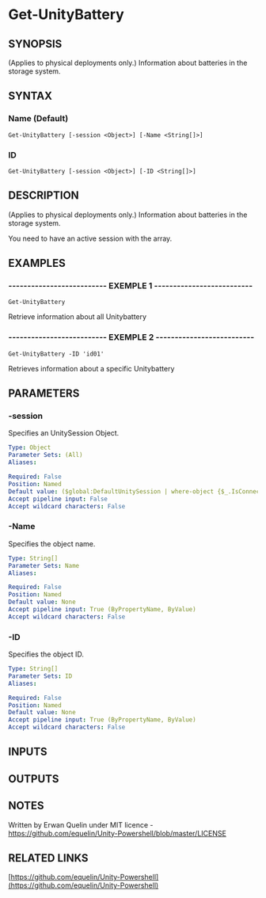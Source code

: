 # Get-UnityBattery

## SYNOPSIS
(Applies to physical deployments only.) Information about batteries in the storage system.

## SYNTAX

### Name (Default)
```
Get-UnityBattery [-session <Object>] [-Name <String[]>]
```

### ID
```
Get-UnityBattery [-session <Object>] [-ID <String[]>]
```

## DESCRIPTION
(Applies to physical deployments only.) Information about batteries in the storage system.
 
You need to have an active session with the array.

## EXAMPLES

### -------------------------- EXEMPLE 1 --------------------------
```
Get-UnityBattery
```

Retrieve information about all Unitybattery

### -------------------------- EXEMPLE 2 --------------------------
```
Get-UnityBattery -ID 'id01'
```

Retrieves information about a specific Unitybattery

## PARAMETERS

### -session
Specifies an UnitySession Object.

```yaml
Type: Object
Parameter Sets: (All)
Aliases: 

Required: False
Position: Named
Default value: ($global:DefaultUnitySession | where-object {$_.IsConnected -eq $true})
Accept pipeline input: False
Accept wildcard characters: False
```

### -Name
Specifies the object name.

```yaml
Type: String[]
Parameter Sets: Name
Aliases: 

Required: False
Position: Named
Default value: None
Accept pipeline input: True (ByPropertyName, ByValue)
Accept wildcard characters: False
```

### -ID
Specifies the object ID.

```yaml
Type: String[]
Parameter Sets: ID
Aliases: 

Required: False
Position: Named
Default value: None
Accept pipeline input: True (ByPropertyName, ByValue)
Accept wildcard characters: False
```

## INPUTS

## OUTPUTS

## NOTES
Written by Erwan Quelin under MIT licence - https://github.com/equelin/Unity-Powershell/blob/master/LICENSE

## RELATED LINKS

[https://github.com/equelin/Unity-Powershell](https://github.com/equelin/Unity-Powershell)

